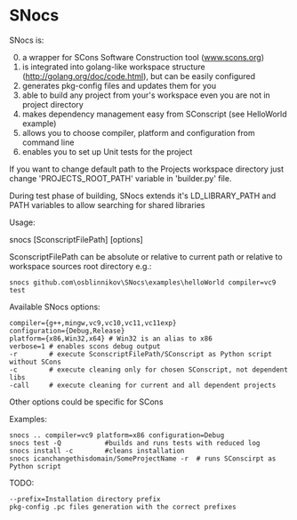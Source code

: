SNocs
=====

SNocs is:

0. a wrapper for SCons Software Construction tool (www.scons.org)
1. is integrated into golang-like workspace structure (http://golang.org/doc/code.html), but can be easily configured
2. generates pkg-config files and updates them for you
3. able to build any project from your's workspace even you are not in project directory
4. makes dependency management easy from SConscript (see HelloWorld example)
5. allows you to choose compiler, platform and configuration from command line
6. enables you to set up Unit tests for the project

If you want to change default path to the Projects workspace directory just change 'PROJECTS_ROOT_PATH' variable in 'builder.py' file. 

During test phase of building, SNocs extends it's LD_LIBRARY_PATH and PATH variables to allow searching for shared libraries


Usage:

snocs [SconscriptFilePath] [options]

SconscriptFilePath can be absolute or relative to current path or 
relative to workspace sources root directory e.g.:

    snocs github.com\osblinnikov\SNocs\examples\helloWorld compiler=vc9 test

Available SNocs options:

    compiler={g++,mingw,vc9,vc10,vc11,vc11exp}
    configuration={Debug,Release}
    platform={x86,Win32,x64} # Win32 is an alias to x86
    verbose=1 # enables scons debug output
    -r        # execute SconscriptFilePath/SConscript as Python script without SCons
    -c        # execute cleaning only for chosen SConscript, not dependent libs
    -call     # execute cleaning for current and all dependent projects
    
Other options could be specific for SCons

Examples:

    snocs .. compiler=vc9 platform=x86 configuration=Debug
    snocs test -Q           #builds and runs tests with reduced log
    snocs install -c        #cleans installation
    snocs icanchangethisdomain/SomeProjectName -r  # runs SConscirpt as Python script
    
    
    
TODO:

    --prefix=Installation directory prefix
    pkg-config .pc files generation with the correct prefixes

